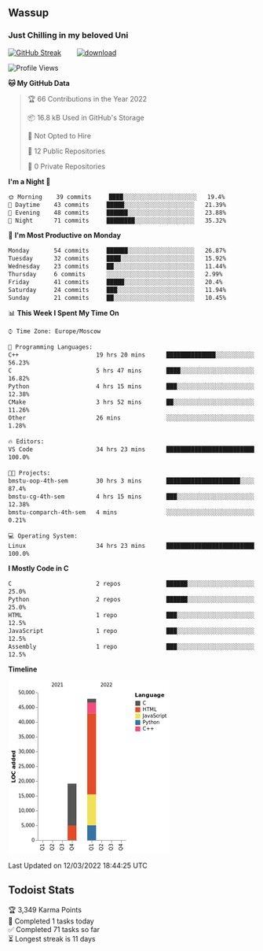 ## Wassup 
### Just Chilling in my beloved Uni 

<!--
-->

[![GitHub Streak](http://github-readme-streak-stats.herokuapp.com?user=archeoss&theme=shades-of-purple&hide_border=true&date_format=j%20M%5B%20Y%5D)](https://git.io/streak-stats)&nbsp;&nbsp;&nbsp;&nbsp;&nbsp;&nbsp;&nbsp;&nbsp;[![download](https://user-images.githubusercontent.com/68448737/147796309-d8b65b1d-4dde-40d9-b03a-2b42aaa6cd43.jpeg)
](https://bmstu.ru/)

<!--START_SECTION:waka-->
![Profile Views](http://img.shields.io/badge/Profile%20Views-28-blue)

**🐱 My GitHub Data** 

> 🏆 66 Contributions in the Year 2022
 > 
> 📦 16.8 kB Used in GitHub's Storage 
 > 
> 🚫 Not Opted to Hire
 > 
> 📜 12 Public Repositories 
 > 
> 🔑 0 Private Repositories  
 > 
**I'm a Night 🦉** 

```text
🌞 Morning    39 commits     ████░░░░░░░░░░░░░░░░░░░░░   19.4% 
🌆 Daytime    43 commits     █████░░░░░░░░░░░░░░░░░░░░   21.39% 
🌃 Evening    48 commits     ██████░░░░░░░░░░░░░░░░░░░   23.88% 
🌙 Night      71 commits     ████████░░░░░░░░░░░░░░░░░   35.32%

```
📅 **I'm Most Productive on Monday** 

```text
Monday       54 commits     ██████░░░░░░░░░░░░░░░░░░░   26.87% 
Tuesday      32 commits     ████░░░░░░░░░░░░░░░░░░░░░   15.92% 
Wednesday    23 commits     ██░░░░░░░░░░░░░░░░░░░░░░░   11.44% 
Thursday     6 commits      ░░░░░░░░░░░░░░░░░░░░░░░░░   2.99% 
Friday       41 commits     █████░░░░░░░░░░░░░░░░░░░░   20.4% 
Saturday     24 commits     ███░░░░░░░░░░░░░░░░░░░░░░   11.94% 
Sunday       21 commits     ██░░░░░░░░░░░░░░░░░░░░░░░   10.45%

```


📊 **This Week I Spent My Time On** 

```text
⌚︎ Time Zone: Europe/Moscow

💬 Programming Languages: 
C++                      19 hrs 20 mins      ██████████████░░░░░░░░░░░   56.23% 
C                        5 hrs 47 mins       ████░░░░░░░░░░░░░░░░░░░░░   16.82% 
Python                   4 hrs 15 mins       ███░░░░░░░░░░░░░░░░░░░░░░   12.38% 
CMake                    3 hrs 52 mins       ██░░░░░░░░░░░░░░░░░░░░░░░   11.26% 
Other                    26 mins             ░░░░░░░░░░░░░░░░░░░░░░░░░   1.28%

🔥 Editors: 
VS Code                  34 hrs 23 mins      █████████████████████████   100.0%

🐱‍💻 Projects: 
bmstu-oop-4th-sem        30 hrs 3 mins       █████████████████████░░░░   87.4% 
bmstu-cg-4th-sem         4 hrs 15 mins       ███░░░░░░░░░░░░░░░░░░░░░░   12.38% 
bmstu-comparch-4th-sem   4 mins              ░░░░░░░░░░░░░░░░░░░░░░░░░   0.21%

💻 Operating System: 
Linux                    34 hrs 23 mins      █████████████████████████   100.0%

```

**I Mostly Code in C** 

```text
C                        2 repos             ██████░░░░░░░░░░░░░░░░░░░   25.0% 
Python                   2 repos             ██████░░░░░░░░░░░░░░░░░░░   25.0% 
HTML                     1 repo              ███░░░░░░░░░░░░░░░░░░░░░░   12.5% 
JavaScript               1 repo              ███░░░░░░░░░░░░░░░░░░░░░░   12.5% 
Assembly                 1 repo              ███░░░░░░░░░░░░░░░░░░░░░░   12.5%

```


**Timeline**

![Chart not found](https://raw.githubusercontent.com/archeoss/archeoss/master/charts/bar_graph.png) 


 Last Updated on 12/03/2022 18:44:25 UTC
<!--END_SECTION:waka-->

## Todoist Stats

<!-- TODO-IST:START -->
🏆  3,349 Karma Points           
🌸  Completed 1 tasks today           
✅  Completed 71 tasks so far           
⏳  Longest streak is 11 days
<!-- TODO-IST:END -->
